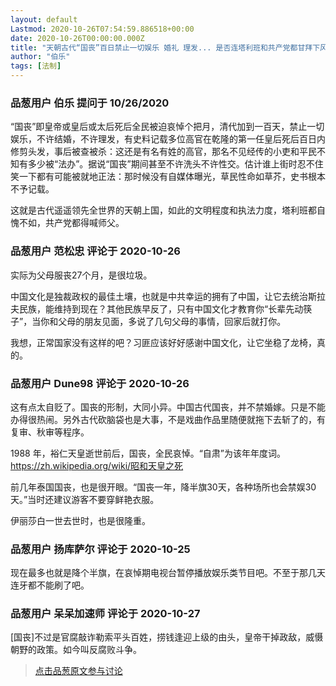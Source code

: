 ```yaml
---
layout: default
Lastmod: 2020-10-26T07:54:59.886518+00:00
date: 2020-10-26T00:00:00.000Z
title: "天朝古代“国丧”百日禁止一切娱乐 婚礼 理发... 是否连塔利班和共产党都甘拜下风？"
author: "伯乐"
tags: [法制]
---
```



### 品葱用户 **伯乐** 提问于 10/26/2020
    
“国丧”即皇帝或皇后或太后死后全民被迫哀悼个把月，清代加到一百天，禁止一切娱乐，不许结婚，不许理发，有史料记载多位高官在乾隆的第一任皇后死后百日内修剪头发，事后被查被杀：这还是有名有姓的高官，那名不见经传的小吏和平民不知有多少被“法办”。据说“国丧”期间甚至不许洗头不许性交。估计谁上街时忍不住笑一下都有可能被就地正法：那时候没有自媒体曝光，草民性命如草芥，史书根本不予记载。  
  
这就是古代遥遥领先全世界的天朝上国，如此的文明程度和执法力度，塔利班都自愧不如，共产党都得喊师父。
    
                

### 品葱用户 **范松忠** 评论于 2020-10-26
        
实际为父母服丧27个月，是很垃圾。  
  
中国文化是独裁政权的最佳土壤，也就是中共幸运的拥有了中国，让它去统治斯拉夫民族，能维持到现在？其他民族早反了，只有中国文化才教育你“长辈先动筷子”，当你和父母的朋友见面，多说了几句父母的事情，回家后就打你。  
  
我想，正常国家没有这样的吧？习匪应该好好感谢中国文化，让它坐稳了龙椅，真的。
        
                

### 品葱用户 **Dune98** 评论于 2020-10-26
        
这有点太自贬了。国丧的形制，大同小异。中国古代国丧，并不禁婚嫁。只是不能办得很热闹。另外古代砍脑袋也是大事，不是戏曲作品里随便就拖下去斩了的，有复审、秋审等程序。  
  
1988 年，裕仁天皇逝世前后，国丧，全民哀悼。“自肃”为该年年度词。  
https://zh.wikipedia.org/wiki/昭和天皇之死  
  
前几年泰国国丧，也是很开眼。“国丧一年，降半旗30天，各种场所也会禁娱30天。”当时还建议游客不要穿鲜艳衣服。  
  
伊丽莎白一世去世时，也是很隆重。
        
                

### 品葱用户 **扬库萨尔** 评论于 2020-10-25
        
现在最多也就是降个半旗，在哀悼期电视台暂停播放娱乐类节目吧。不至于那几天连牙都不能刷了吧。
        
                

### 品葱用户 **呆呆加速师** 评论于 2020-10-27
        
\[国丧\]不过是官腐敲诈勒索平头百姓，捞钱逢迎上级的由头，皇帝干掉政敌，威慑朝野的政策。如今叫反腐败斗争。
        
                





> [点击品葱原文参与讨论](https://pincong.rocks/question/32671)

